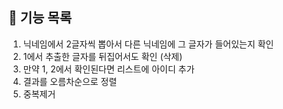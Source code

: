 ## 🚀 기능 목록

1. 닉네임에서 2글자씩 뽑아서 다른 닉네임에 그 글자가 들어있는지 확인
2. 1에서 추출한 글자를 뒤집어서도 확인 (삭제)
3. 만약 1, 2에서 확인된다면 리스트에 아이디 추가
4. 결과를 오름차순으로 정렬
5. 중복제거